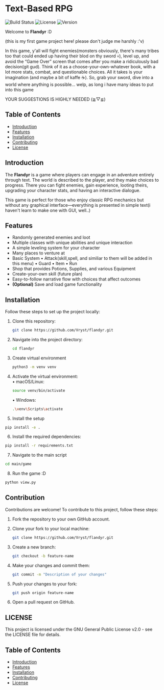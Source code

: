 # Text-Based RPG

![Build Status](https://img.shields.io/github/actions/workflow/status/Vryst/flandyr/main.yml)
![License](https://img.shields.io/github/license/Vryst/flandyr)
![Version](https://img.shields.io/github/v/release/Vryst/flandyr)

Welcome to **Flandyr** :D

(this is my first game project here! please don't judge me harshly :'v)

In this game, y'all will fight enemies(monsters obviously, there's many tribes too that could ended up having their blod on thy sword 💀), level up, and avoid the “Game Over” screen that comes after you make a ridiculously bad decision(git gud). Think of it as a choose-your-own-whatever book, with a lot more stats, combat, and questionable choices. All it takes is your imagination (and maybe a bit of kaffe ☕).
So, grab your sword, dive into a world where anything is possible... welp, as long i have many ideas to put into this game

YOUR SUGGESTIONS IS HIGHLY NEEDED (⁠≧⁠▽⁠≦⁠)

## Table of Contents

- [Introduction](#introduction)
- [Features](#features)
- [Installation](#installation)
- [Contributing](#contributing)
- [License](#license)

## Introduction

The **Flandyr** is a game where players can engage in an adventure entirely through text. The world is described to the player, and they make choices to progress. There you can fight enemies, gain experience, looting theirs, upgrading your character stats, and having an interactive dialogue.

This game is perfect for those who enjoy classic RPG mechanics but without any graphical interface—everything is presented in simple text(i haven't learn to make one with GUI, well..)

## Features

- Randomly generated enemies and loot
- Multiple classes with unique abilities and unique interaction
- A simple leveling system for your character
- Many places to venture at
- Basic System
   • Attack(skill,spell, and similiar to them will be added in this menu)
   • Guard
   • Item
   • Run
- Shop that provides Potions, Supplies, and various Equipment
- Create-your-own skill (future plan)
- Easy-to-follow narrative flow with choices that affect outcomes
- **(Optional)** Save and load game functionality

## Installation

Follow these steps to set up the project locally:

1. Clone this repository:
   ```bash
   git clone https://github.com/Vryst/flandyr.git
   ```
2. Navigate into the project directory:
   ```bash
   cd flandyr
   ```
3. Create virtual environment
   ```bash
   python3 -m venv venv
   ```
4. Activate the virtual environment:
  <br>• macOS/Linux:
     ```bash
     source venv/bin/activate
     ```
   • Windows:
     ```bash
     .\venv\Scripts\activate
     ```
5. Install the setup
  ```bash
  pip install -e .
  ```

6. Install the required dependencies:
  ```bash
  pip install -r requirements.txt
  ```

7. Navigate to the main script
  ```bash
  cd main/game
  ```

8. Run the game :D
  ```bash
  python view.py
  ```

## Contribution

Contributions are welcome! To contribute to this project, follow these steps:

1. Fork the repository to your own GitHub account.

2. Clone your fork to your local machine:
   ```bash
   git clone https://github.com/Vryst/flandyr.git
   ```

3. Create a new branch:
   ```bash
   git checkout -b feature-name
   ```

4. Make your changes and commit them:
   ```bash
   git commit -m "Description of your changes"
   ```

5. Push your changes to your fork:
   ```bash
   git push origin feature-name
   ```

6. Open a pull request on GitHub.

## LICENSE

This project is licensed under the GNU General Public License v2.0 - see the LICENSE file for details.


## Table of Contents

- [Introduction](#introduction)
- [Features](#features)
- [Installation](#installation)
- [Contributing](#contributing)
- [License](#license)
